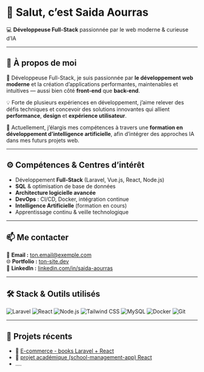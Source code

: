 # 👋 Salut, c’est **Saida Aourras**  
💻 **Développeuse Full-Stack** passionnée par le web moderne & curieuse d’IA  

---

## 🚀 À propos de moi

🎯 Développeuse Full-Stack, je suis passionnée par **le développement web moderne** et la création d’applications performantes, maintenables et intuitives — aussi bien côté **front-end** que **back-end**.  

💡 Forte de plusieurs expériences en développement, j’aime relever des défis techniques et concevoir des solutions innovantes qui allient **performance**, **design** et **expérience utilisateur**.  

📘 Actuellement, j’élargis mes compétences à travers une **formation en développement d’intelligence artificielle**, afin d’intégrer des approches IA dans mes futurs projets web.  

---

## ⚙️ Compétences & Centres d’intérêt

- Développement **Full-Stack** (Laravel, Vue.js, React, Node.js)  
- **SQL** & optimisation de base de données  
- **Architecture logicielle avancée**  
- **DevOps** : CI/CD, Docker, intégration continue  
- **Intelligence Artificielle** (formation en cours)  
- Apprentissage continu & veille technologique  

---

## 📫 Me contacter

📧 **Email :** [ton.email@exemple.com](mailto:sa123aouras@gmail.com)  
🌐 **Portfolio :** [ton-site.dev](https://ton-site.dev)  
💼 **LinkedIn :** [linkedin.com/in/saida-aourras](www.linkedin.com/in/saida-aourras-85723b266)

---

## 🛠️ Stack & Outils utilisés

![Laravel](https://img.shields.io/badge/Laravel-FF2D20?style=for-the-badge&logo=laravel&logoColor=white)
![React](https://img.shields.io/badge/React-20232A?style=for-the-badge&logo=react&logoColor=61DAFB)
![Node.js](https://img.shields.io/badge/Node.js-339933?style=for-the-badge&logo=nodedotjs&logoColor=white)
![Tailwind CSS](https://img.shields.io/badge/TailwindCSS-38B2AC?style=for-the-badge&logo=tailwind-css&logoColor=white)
![MySQL](https://img.shields.io/badge/MySQL-005C84?style=for-the-badge&logo=mysql&logoColor=white)
![Docker](https://img.shields.io/badge/Docker-2496ED?style=for-the-badge&logo=docker&logoColor=white)
![Git](https://img.shields.io/badge/Git-F05032?style=for-the-badge&logo=git&logoColor=white)

---

## 🧩 Projets récents

- 🔗 [E-commerce - books Laravel + React](https://github.com/SaidaAourras/books.git)
- 🔗 [projet académique (school-management-app) React ](https://github.com/SaidaAourras/school-management-app.git)
- ....




